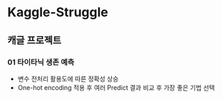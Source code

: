 # Kaggle-Struggle
## 캐글 프로젝트

### 01 타이타닉 생존 예측
+ 변수 전처리 활용도에 따른 정확성 상승
+ One-hot encoding 적용 후 여러 Predict 결과 비교 후 가장 좋은 기법 선택

